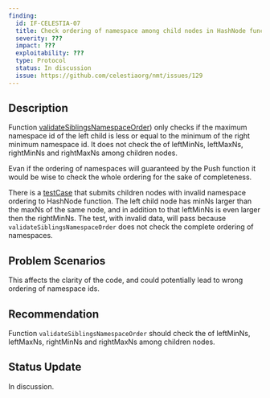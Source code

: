 ```yaml
---
finding:
  id: IF-CELESTIA-07
  title: Check ordering of namespace among child nodes in HashNode function
  severity: ???
  impact: ???
  exploitability: ???
  type: Protocol
  status: In discussion
  issue: https://github.com/celestiaorg/nmt/issues/129
---
```




## Description

Function [validateSiblingsNamespaceOrder](https://github.com/celestiaorg/nmt/blob/4276d172f18c87ebdd18da0cc4b758f0dd164118/hasher.go#L177-L194))  only checks if the maximum namespace id of the left child is less or equal to the minimum of the right minimum namespace id. It does not check the of leftMinNs, leftMaxNs, rightMinNs and rightMaxNs among children nodes.

Evan if the ordering of namespaces will guaranteed by the Push function it would be wise to check the whole ordering for the sake of completeness.

There is a [testCase](https://github.com/celestiaorg/nmt/blob/4276d172f18c87ebdd18da0cc4b758f0dd164118/hasher_test.go#L93-L101) that submits children nodes with invalid namespace ordering to HashNode function. The left child node has minNs larger than the maxNs of the same node, and in addition to that leftMinNs is even larger then the rightMinNs. The test, with invalid data, will pass because `validateSiblingsNamespaceOrder` does not check the complete ordering of namespaces.


## Problem Scenarios
This affects the clarity of the code, and could potentially lead to wrong ordering of namespace ids.


## Recommendation
Function `validateSiblingsNamespaceOrder` should check the of leftMinNs, leftMaxNs, rightMinNs and rightMaxNs among children nodes.


## Status Update
In discussion.
